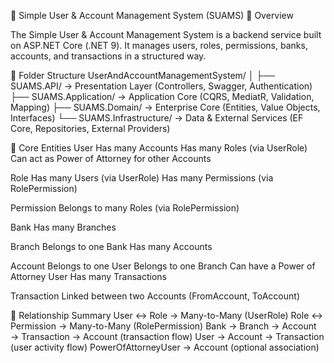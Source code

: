 🧭 Simple User & Account Management System (SUAMS)
📘 Overview

The Simple User & Account Management System is a backend service built on ASP.NET Core (.NET 9).
It manages users, roles, permissions, banks, accounts, and transactions in a structured way.

📁 Folder Structure
UserAndAccountManagementSystem/
│
├── SUAMS.API/              → Presentation Layer (Controllers, Swagger, Authentication)
├── SUAMS.Application/      → Application Core (CQRS, MediatR, Validation, Mapping)
├── SUAMS.Domain/           → Enterprise Core (Entities, Value Objects, Interfaces)
└── SUAMS.Infrastructure/   → Data & External Services (EF Core, Repositories, External Providers)

🧩 Core Entities
User
Has many Accounts
Has many Roles (via UserRole)
Can act as Power of Attorney for other Accounts

Role
Has many Users (via UserRole)
Has many Permissions (via RolePermission)

Permission
Belongs to many Roles (via RolePermission)

Bank
Has many Branches

Branch
Belongs to one Bank
Has many Accounts

Account
Belongs to one User
Belongs to one Branch
Can have a Power of Attorney User
Has many Transactions

Transaction
Linked between two Accounts (FromAccount, ToAccount)

🔗 Relationship Summary
User ↔ Role → Many-to-Many (UserRole)
Role ↔ Permission → Many-to-Many (RolePermission)
Bank → Branch → Account → Transaction → Account (transaction flow)
User → Account → Transaction (user activity flow)
PowerOfAttorneyUser → Account (optional association)
